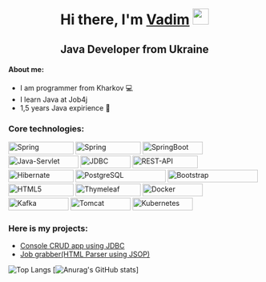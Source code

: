 <h1 align="center">Hi there, I'm <a href="https://github.com/VadimDedeiko" target="_blank">Vadim</a> 
<img src="https://github.com/blackcater/blackcater/raw/main/images/Hi.gif" height="32"/></h1>
<h2 align="center">Java Developer from Ukraine</h2>

#### About me:

- I am programmer from Kharkov 💻
- I learn Java at Job4j
- 1,5 years Java expirience 💼
    
### Core technologies:
<img src="https://img.shields.io/badge/Java%20SE-%3E%3D8-red?style=plastic&logo=spring&logoColor=white" width="130" height="25" alt="Spring"> <img src="https://img.shields.io/badge/Spring-%3E5.0-orange?style=plastic&logo=spring&logoColor=white" width="130" height="25" alt="Spring">
<img src="https://img.shields.io/badge/Spring-Boot-orange?style=plastic&logo=springboot&logoColor=white" width="120" height="25" alt="SpringBoot">
<img src="https://img.shields.io/badge/Java-Servlet%20API-blue?style=plastic&logo=springboot&logoColor=white" width="140" height="25" alt="Java-Servlet">
<img src="https://img.shields.io/badge/JDBC-API-blue?style=plastic&logo=springboot&logoColor=white" width="100" height="25" alt="JDBC">
<img src="https://img.shields.io/badge/REST-API-green?style=plastic&logo=springboot&logoColor=white" width="130" height="25" alt="REST-API">
<img src="https://img.shields.io/badge/Hibernate-%3E%3D5.0-orange?style=plastic&logo=hibernate&logoColor=white" width="130" height="25" alt="Hibernate">
<img src="https://img.shields.io/badge/PostgreSQL-%3E%3D42.0-orange?style=plastic&logo=postgresql&logoColor=white" width="180" height="25" alt="PostgreSQL">
<img src="https://img.shields.io/badge/Bootstrap-5.0-orange?style=plastic&logo=bootstrap&logoColor=white" width="180" height="25" alt="Bootstrap">
<img src="https://img.shields.io/badge/HTML5-orange?style=plastic&logo=html5&logoColor=white" width="130" height="25" alt="HTML5">
<img src="https://img.shields.io/badge/Thymeleaf-success?style=plastic&logo=thymeleaf&logoColor=white" width="130" height="25" alt="Thymeleaf">
<img src="https://img.shields.io/badge/Docker-critical?style=plastic&logo=docker&logoColor=white" width="120" height="25" alt="Docker">
<img src="https://img.shields.io/badge/Apache-Kafka-bright?style=plastic&logo=apachekafka&logoColor=white" width="120" height="25" alt="Kafka">
<img src="https://img.shields.io/badge/Apache-Tomcat-informational?style=plastic&logo=apachetomcat&logoColor=white" width="120" height="25" alt="Tomcat">
<img src="https://img.shields.io/badge/Kubernetes-critical?style=plastic&logo=docker&logoColor=white" width="120" height="25" alt="Kubernetes">


### Here is my projects:
* [Console CRUD app using JDBC](https://github.com/VadimDedeiko/job4j_tracker)
* [Job grabber(HTML Parser using JSOP)](https://github.com/VadimDedeiko/job4j_grabber)
    
![Top Langs](https://github-readme-stats.vercel.app/api/top-langs/?username=VadimDedeiko)
[![Anurag's GitHub stats](https://github-readme-stats.vercel.app/api?username=VadimDedeiko)]
    


<!--
**VadimDedeiko/VadimDedeiko** is a ✨ _special_ ✨ repository because its `README.md` (this file) appears on your GitHub profile.

Here are some ideas to get you started:

- 🔭 I’m currently working on ...
- 🌱 I’m currently learning JavaScript
- 👯 I’m looking to collaborate on ...
- 🤔 I’m looking for help with ...
- 💬 Ask me about ...
- 📫 How to reach me: ...
- 😄 Pronouns: ...
- ⚡ Fun fact: ...
-->
